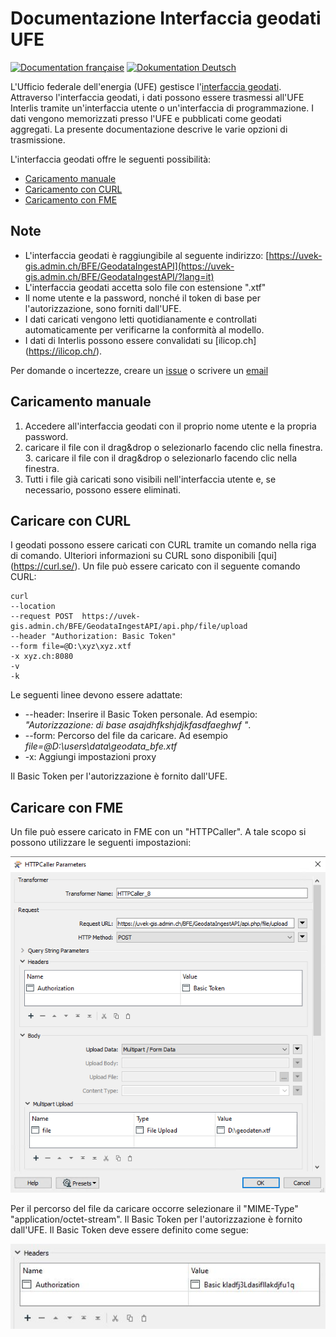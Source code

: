 # Documentazione Interfaccia geodati UFE
[![Documentation française](https://badgen.net/badge/Documentation/française/blue?icon=github)](https://github.com/SFOE/GeodatenschnittstelleDokumentation/blob/main/README_FR.md)
[![Dokumentation Deutsch](https://badgen.net/badge/Dokumentation/Deutsch/red?icon=github)](https://github.com/SFOE/GeodatenschnittstelleDokumentation/blob/main/README.md)

L'Ufficio federale dell'energia (UFE) gestisce l'[interfaccia geodati](https://uvek-gis.admin.ch/BFE/GeodataIngestAPI/?lang=it). Attraverso l'interfaccia geodati, i dati possono essere trasmessi all'UFE Interlis tramite un'interfaccia utente o un'interfaccia di programmazione. I dati vengono memorizzati presso l'UFE e pubblicati come geodati aggregati. La presente documentazione descrive le varie opzioni di trasmissione.

L'interfaccia geodati offre le seguenti possibilità:

* [Caricamento manuale](https://github.com/SFOE/GeodatenschnittstelleDokumentation/blob/main/README_IT.md#caricamento-manuale)
* [Caricamento con CURL](https://github.com/SFOE/GeodatenschnittstelleDokumentation/blob/main/README_IT.md#caricare-con-curl)
* [Caricamento con FME](https://github.com/SFOE/GeodatenschnittstelleDokumentation/blob/main/README_IT.md#caricare-con-fme)


## Note
* L'interfaccia geodati è raggiungibile al seguente indirizzo: [https://uvek-gis.admin.ch/BFE/GeodataIngestAPI](https://uvek-gis.admin.ch/BFE/GeodataIngestAPI/?lang=it)
* L'interfaccia geodati accetta solo file con estensione ".xtf"
* Il nome utente e la password, nonché il token di base per l'autorizzazione, sono forniti dall'UFE.
* I dati caricati vengono letti quotidianamente e controllati automaticamente per verificarne la conformità al modello.
* I dati di Interlis possono essere convalidati su [ilicop.ch] (https://ilicop.ch/).
 

Per domande o incertezze, creare un [issue](https://github.com/SFOE/GeodatenschnittstelleDokumentation/issues) o scrivere un [email](mailto:geoinformation@bfe.admin.ch)

## Caricamento manuale

1. Accedere all'interfaccia geodati con il proprio nome utente e la propria password.
2. caricare il file con il drag&drop o selezionarlo facendo clic nella finestra. 3. caricare il file con il drag&drop o selezionarlo facendo clic nella finestra.
3. Tutti i file già caricati sono visibili nell'interfaccia utente e, se necessario, possono essere eliminati.


## Caricare con CURL
I geodati possono essere caricati con CURL tramite un comando nella riga di comando. Ulteriori informazioni su CURL sono disponibili [qui] (https://curl.se/).
Un file può essere caricato con il seguente comando CURL:
 ```
curl 
--location 
--request POST  https://uvek-gis.admin.ch/BFE/GeodataIngestAPI/api.php/file/upload 
--header "Authorization: Basic Token" 
--form file=@D:\xyz\xyz.xtf 
-x xyz.ch:8080 
-v 
-k
```

Le seguenti linee devono essere adattate:
* --header: Inserire il Basic Token personale. Ad esempio: *"Autorizzazione: di base asajdhfkshjdjkfasdfaeghwf "*.
* --form: Percorso del file da caricare. Ad esempio *file=@D:\users\data\geodata_bfe.xtf*
* -x: Aggiungi impostazioni proxy

Il Basic Token per l'autorizzazione è fornito dall'UFE.

## Caricare con FME
Un file può essere caricato in FME con un "HTTPCaller". A tale scopo si possono utilizzare le seguenti impostazioni:

![FME](https://github.com/SFOE/GeodatenschnittstelleDokumentation/blob/main/images/Geodatenschnittstelle_FME.png "Upload mit FME")

Per il percorso del file da caricare occorre selezionare il "MIME-Type" "application/octet-stream".
Il Basic Token per l'autorizzazione è fornito dall'UFE.
Il Basic Token deve essere definito come segue:

![Basic Token](https://github.com/SFOE/GeodatenschnittstelleDokumentation/blob/main/images/FME_BasicToken.png "Basic Token")


